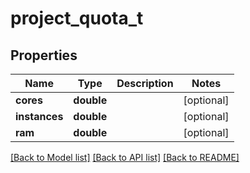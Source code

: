 # project_quota_t

## Properties
Name | Type | Description | Notes
------------ | ------------- | ------------- | -------------
**cores** | **double** |  | [optional] 
**instances** | **double** |  | [optional] 
**ram** | **double** |  | [optional] 

[[Back to Model list]](../README.md#documentation-for-models) [[Back to API list]](../README.md#documentation-for-api-endpoints) [[Back to README]](../README.md)


